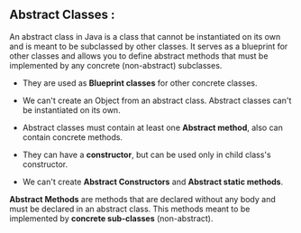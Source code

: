 ## **Abstract Classes :**

An abstract class in Java is a class that cannot be instantiated on its own and is meant to be subclassed by other classes. It serves as a blueprint for other classes and allows you to define abstract methods that must be implemented by any concrete (non-abstract) subclasses.


* They are used as **Blueprint classes** for other concrete classes.

* We can't create an Object from an abstract class. Abstract classes can't be instantiated on its own.

* Abstract classes must contain at least one **Abstract method**, also can contain concrete methods.

* They can have a **constructor**, but can be used only in child class's constructor.

* We can't create **Abstract Constructors** and **Abstract static methods**.

**Abstract Methods** are methods that are declared without any body and must be declared in an abstract class. This methods meant to be implemented by **concrete sub-classes** (non-abstract). 